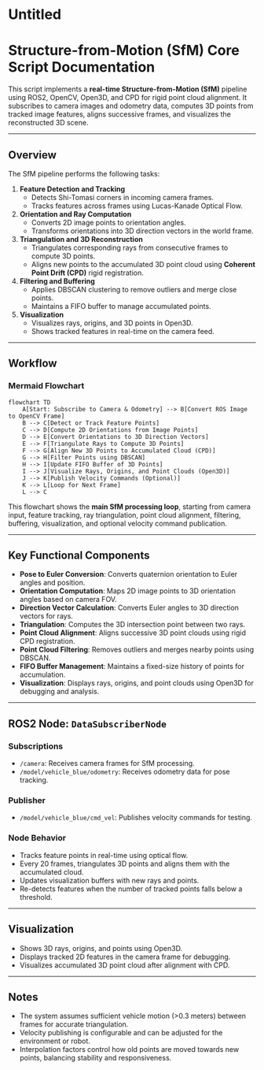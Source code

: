 # Untitled

# Structure-from-Motion (SfM) Core Script Documentation

This script implements a **real-time Structure-from-Motion (SfM)** pipeline using ROS2, OpenCV, Open3D, and CPD for rigid point cloud alignment. It subscribes to camera images and odometry data, computes 3D points from tracked image features, aligns successive frames, and visualizes the reconstructed 3D scene.

---

## Overview

The SfM pipeline performs the following tasks:

1. **Feature Detection and Tracking**
    - Detects Shi-Tomasi corners in incoming camera frames.
    - Tracks features across frames using Lucas-Kanade Optical Flow.
2. **Orientation and Ray Computation**
    - Converts 2D image points to orientation angles.
    - Transforms orientations into 3D direction vectors in the world frame.
3. **Triangulation and 3D Reconstruction**
    - Triangulates corresponding rays from consecutive frames to compute 3D points.
    - Aligns new points to the accumulated 3D point cloud using **Coherent Point Drift (CPD)** rigid registration.
4. **Filtering and Buffering**
    - Applies DBSCAN clustering to remove outliers and merge close points.
    - Maintains a FIFO buffer to manage accumulated points.
5. **Visualization**
    - Visualizes rays, origins, and 3D points in Open3D.
    - Shows tracked features in real-time on the camera feed.

---

## Workflow

### Mermaid Flowchart

```mermaid
flowchart TD
    A[Start: Subscribe to Camera & Odometry] --> B[Convert ROS Image to OpenCV Frame]
    B --> C[Detect or Track Feature Points]
    C --> D[Compute 2D Orientations from Image Points]
    D --> E[Convert Orientations to 3D Direction Vectors]
    E --> F[Triangulate Rays to Compute 3D Points]
    F --> G[Align New 3D Points to Accumulated Cloud (CPD)]
    G --> H[Filter Points using DBSCAN]
    H --> I[Update FIFO Buffer of 3D Points]
    I --> J[Visualize Rays, Origins, and Point Clouds (Open3D)]
    J --> K[Publish Velocity Commands (Optional)]
    K --> L[Loop for Next Frame]
    L --> C

```

This flowchart shows the **main SfM processing loop**, starting from camera input, feature tracking, ray triangulation, point cloud alignment, filtering, buffering, visualization, and optional velocity command publication.

---

## Key Functional Components

- **Pose to Euler Conversion**: Converts quaternion orientation to Euler angles and position.
- **Orientation Computation**: Maps 2D image points to 3D orientation angles based on camera FOV.
- **Direction Vector Calculation**: Converts Euler angles to 3D direction vectors for rays.
- **Triangulation**: Computes the 3D intersection point between two rays.
- **Point Cloud Alignment**: Aligns successive 3D point clouds using rigid CPD registration.
- **Point Cloud Filtering**: Removes outliers and merges nearby points using DBSCAN.
- **FIFO Buffer Management**: Maintains a fixed-size history of points for accumulation.
- **Visualization**: Displays rays, origins, and point clouds using Open3D for debugging and analysis.

---

## ROS2 Node: `DataSubscriberNode`

### Subscriptions

- `/camera`: Receives camera frames for SfM processing.
- `/model/vehicle_blue/odometry`: Receives odometry data for pose tracking.

### Publisher

- `/model/vehicle_blue/cmd_vel`: Publishes velocity commands for testing.

### Node Behavior

- Tracks feature points in real-time using optical flow.
- Every 20 frames, triangulates 3D points and aligns them with the accumulated cloud.
- Updates visualization buffers with new rays and points.
- Re-detects features when the number of tracked points falls below a threshold.

---

## Visualization

- Shows 3D rays, origins, and points using Open3D.
- Displays tracked 2D features in the camera frame for debugging.
- Visualizes accumulated 3D point cloud after alignment with CPD.

---

## Notes

- The system assumes sufficient vehicle motion (>0.3 meters) between frames for accurate triangulation.
- Velocity publishing is configurable and can be adjusted for the environment or robot.
- Interpolation factors control how old points are moved towards new points, balancing stability and responsiveness.